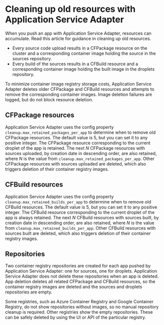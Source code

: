 # Cleaning up old resources with Application Service Adapter

When you push an app with Application Service Adapter, resources can accumulate.
Read this article for guidance in cleaning up old resources.

- Every source code upload results in a CFPackage resource on the cluster and a
  corresponding container image holding the source in the sources repository.
- Every build of the sources results in a CFBuild resource and a corresponding
container image holding the built image in the droplets repository.

To minimize container image registry storage costs, Application Service Adapter
deletes older CFPackage and CFBuild resources and attempts to remove the
corresponding container images. Image deletion failures are logged, but do
not block resource deletion.

## <a id="cf-packages"></a>CFPackage resources

Application Service Adapter uses the config property
`cleanup.max_retained_packages_per_app` to determine when to remove old
CFPackage resources. The default value is 5, but you can set it to any positive
integer. The CFPackage resource corresponding to the current droplet of the app
is retained. The next _N_ CFPackage resources with sources
uploaded, by creation date in descending order, are also retained, where _N_ is
the value from `cleanup.max_retained_packages_per_app`. Other CFPackage
resources with sources uploaded are deleted, which also triggers
deletion of their container registry images.

## <a id="cf-builds"></a>CFBuild resources

Application Service Adapter uses the config property
`cleanup.max_retained_builds_per_app` to determine when to remove old CFBuild
resources. The default value is 5, but you can set it to any positive integer.
The CFBuild resource corresponding to the current droplet of the app is always
retained. The next _N_ CFBuild resources with sources built, by
creation date in descending order, are also retained, where _N_ is the value
from `cleanup.max_retained_builds_per_app`. Other CFBuild resources with sources built are deleted, which also triggers deletion of their container
registry images.

## <a id="repositories"></a>Repositories

Two container registry repositories are created for each app pushed by
Application Service Adapter: one for sources, one for droplets. Application Service Adapter does not delete these repositories when an app is
deleted. App deletion deletes all related CFPackage and CFBuild resources, so
the container registry images are deleted and the sources and droplets
repositories are empty.

Some registries, such as Azure Container Registry and Google Container Registry,
do not show repositories without images, so no manual repository cleanup is
required. Other registries show the empty repositories. These can be safely
deleted by using the UI or API of the particular registry.
